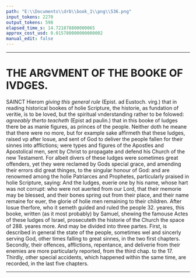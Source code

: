 ```yaml
---
path: "E:\\Documents\\drb\\book_1\\png\\536.png"
input_tokens: 2270
output_tokens: 598
elapsed_time_s: 14.721878800000065
approx_cost_usd: 0.015780000000000002
manual_edit: false
---
```

<hr>

# THE ARGVMENT OF THE BOOKE OF IVDGES.

SAINCT Hierom *giving this general rule* (Epist. ad Eustoch. virg.) that in reading historical bookes of holie Scripture, the historie, as fundation of veritie, is to be loved, but the spiritual vnderstanding rather to be folowed: *agreeably therto teacheth* (Epist ad paulin.) that in this booke of Iudges there be as manie figures, as princes of the people. Neither doth he meane that there were no more, but for example sake affirmeth that these Iudges, raised vp after Iosue, and sent of God to deliver the people fallen for their sinnes into afflictions; were types and figures of the Apostles and Apostolical men, sent by Christ to propagate and defend his Church of the new Testament. For albeit divers of these Iudges were sometimes great offenders, yet they were reclamed by Gods special grace, and amending their errors did great thinges, to the singular honour of God: and are renowmed among the holie Patriarces and Prophetes, particularly praised in holie Scripture, saying: And the Iudges, euerie one by his name, whose hart was not corrupt: who were not auerted from our Lord, that their memorie may be blessed, and their bones spring out from their place, and their name remaine for euer, the glorie of holie men remaining to their children. After Iosue therfore, who it semeth guided and ruled the people 32. yeares, this booke, written (as it most probably) by Samuel, shewing the famouse Actes of these Iudges of Israel, prosecuteth the historie of the Church the space of 288. yeares more. And may be divided into three partes. First, is described in general the state of the people, sometimes wel and sincerly serving God, other times falling to great sinnes, in the two first chapters. Secondly, their offences, afflictions, repentance, and deliverie from their enemies are more particularly reported, from the third chap. to the 17. Thirdly, other special accidents, which happened within the same time, are recorded, in the last five chapters.

[^1]: A rule for reading historical bookes.

[^2]: The Iudges of Israel figures of Christs Apostles.

[^3]: They were al finally holie men.

[^4]: The Contents of this booke.

[^5]: Divided into three partes.

<hr>